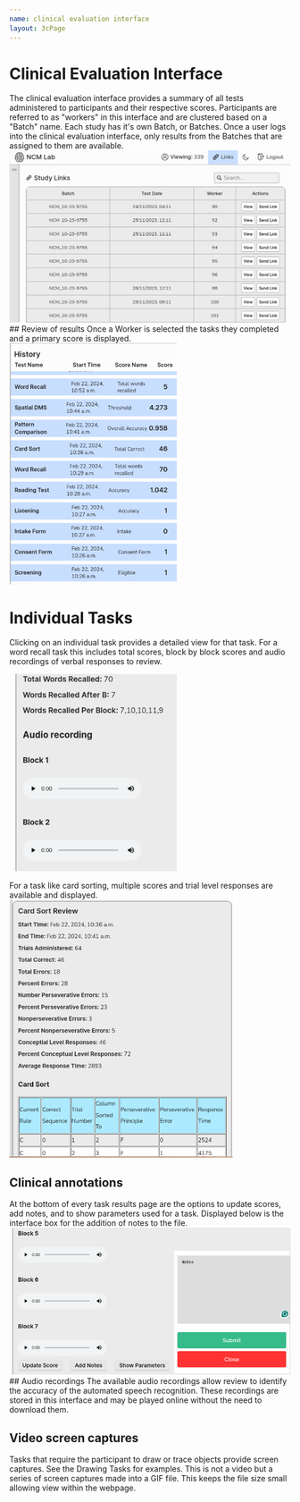 ```yaml
---
name: clinical evaluation interface
layout: 3cPage
---
```

# Clinical Evaluation Interface

The clinical evaluation interface provides a summary of all tests administered to participants and their respective scores. Participants are referred to as "workers" in this interface and are clustered based on a "Batch" name. Each study has it's own Batch, or Batches. Once a user logs into the clinical evaluation interface, only results from the Batches that are assigned to them are available. 
<img src="/assets/ListOfParticipants.png" alt="ListOfParticipants.png"/>## Review of results
Once a Worker is selected the tasks they completed and a primary score is displayed. 
<img src="/assets/OnePersonHistory.png" alt="OnePersonHistory.png" width="300"/>
# Individual Tasks
Clicking on an individual task provides a detailed view for that task. For a word recall task this includes total scores, block by block scores and audio recordings of verbal responses to review.


<img src="/assets/WordRecallResults.png" alt="WordRecallResults.png" width="300"/>

For a task like card sorting, multiple scores and trial level responses are available and displayed. 
<img src="/assets/CardSortReview.png" alt="CardSortReview.png" width="400"/>
## Clinical annotations
At the bottom of every task results page are the options to update scores, add notes, and to show parameters used for a task. Displayed below is the interface box for the addition of notes to the file.
<img src="/assets/UpdateScore.png" alt="UpdateScore.png"/>## Audio recordings 
The available audio recordings allow review to identify the accuracy of the automated speech recognition. These recordings are stored in this interface and may be played online without the need to download them.
## Video screen captures 
Tasks that require the participant to draw or trace objects provide screen captures. See the Drawing Tasks for examples. This is not a video but a series of screen captures made into a GIF file. This keeps the file size small allowing view within the webpage.